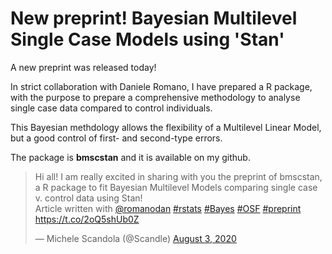 # New preprint! Bayesian Multilevel Single Case Models using 'Stan'


A new preprint was released today!

<!--more-->

In strict collaboration with Daniele Romano, I have 
prepared a R package, with the purpose to prepare a 
comprehensive methodology to analyse single case data
compared to control individuals.

This Bayesian methdology allows the flexibility of a Multilevel
Linear Model, but a good control of first- and second-type errors.

The package is **bmscstan** and it is available on my github.

<blockquote class="twitter-tweet"><p lang="en" dir="ltr">Hi all! I am really excited in sharing with you the preprint of bmscstan, a R package to fit Bayesian Multilevel Models comparing single case v. control data using Stan!<br>Article written with <a href="https://twitter.com/romanodan?ref_src=twsrc%5Etfw">@romanodan</a> <a href="https://twitter.com/hashtag/rstats?src=hash&amp;ref_src=twsrc%5Etfw">#rstats</a> <a href="https://twitter.com/hashtag/Bayes?src=hash&amp;ref_src=twsrc%5Etfw">#Bayes</a> <a href="https://twitter.com/hashtag/OSF?src=hash&amp;ref_src=twsrc%5Etfw">#OSF</a> <a href="https://twitter.com/hashtag/preprint?src=hash&amp;ref_src=twsrc%5Etfw">#preprint</a> <a href="https://t.co/2oQ5shUb0Z">https://t.co/2oQ5shUb0Z</a></p>&mdash; Michele Scandola (@Scandle) <a href="https://twitter.com/Scandle/status/1290324547154083840?ref_src=twsrc%5Etfw">August 3, 2020</a></blockquote> <script async src="https://platform.twitter.com/widgets.js" charset="utf-8"></script> 




